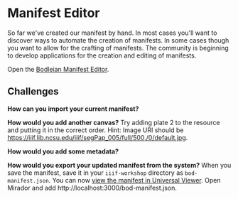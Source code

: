 # Manifest Editor

So far we've created our manifest by hand. In most cases you'll want to discover ways to automate the creation of manifests. In some cases though you want to allow for the crafting of manifests. The community is beginning to develop applications for the creation and editing of manifests.

Open the [Bodleian Manifest Editor][bod-manifest-editor].

## Challenges

**How can you import your current manifest?**

**How would you add another canvas?** Try adding plate 2 to the resource and putting it in the correct order. Hint: Image URI should be https://iiif.lib.ncsu.edu/iiif/segPap_005/full/500,/0/default.jpg.

**How would you add some metadata?**

**How would you export your updated manifest from the system?** When you save the manifest, save it in your `iiif-workshop` directory as `bod-manifest.json`. You can now [view the manifest in Universal Viewer](http://universalviewer.io/uv.html?manifest=http://localhost:3000/bod-manifest.json). Open Mirador and add http://localhost:3000/bod-manifest.json.

[bod-manifest-editor]: http://iiif.bodleian.ox.ac.uk/manifest-editor/
